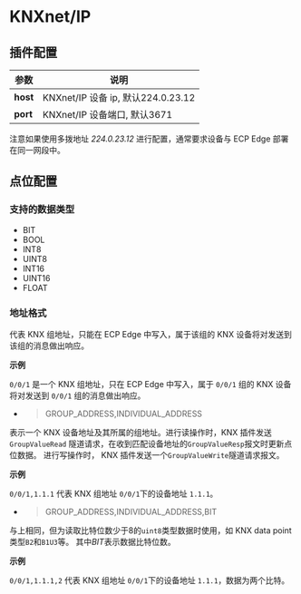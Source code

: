 # KNXnet/IP

## 插件配置

| 参数 | 说明                               |
| --------- | ----------------------------------------- |
| **host**  | KNXnet/IP 设备 ip, 默认224.0.23.12          |
| **port**  | KNXnet/IP 设备端口, 默认3671               |

注意如果使用多拨地址 *224.0.23.12* 进行配置，通常要求设备与 ECP Edge 部署在同一网段中。

<!--由于 KNXnet/IP 协议的工作原理，如果使用虚拟化技术如虚拟机或 docker 部署 ECP Edge，KNX 插件可能-->
<!--无法正常工作。如果是在 Linux 主机中使用 docker 镜像部署 ECP Edge，那么需要使用 docker 选项`--net=host`。-->
<!--在其他情况下，推荐您使用二进制安装包部署 ECP Edge。-->

## 点位配置
### 支持的数据类型

* BIT
* BOOL
* INT8
* UINT8
* INT16
* UINT16
* FLOAT

### 地址格式

代表 KNX 组地址，只能在 ECP Edge 中写入，属于该组的 KNX 设备将对发送到该组的消息做出响应。

**示例**

`0/0/1` 是一个 KNX 组地址，只在 ECP Edge 中写入，属于 `0/0/1` 组的 KNX 设备将对发送到 `0/0/1` 组的消息做出响应。

* > <span>GROUP_ADDRESS,INDIVIDUAL_ADDRESS</span>

表示一个 KNX 设备地址及其所属的组地址。进行读操作时，KNX 插件发送`GroupValueRead`
隧道请求，在收到匹配设备地址的`GroupValueResp`报文时更新点位数据。
进行写操作时， KNX 插件发送一个`GroupValueWrite`隧道请求报文。

**示例**

`0/0/1,1.1.1` 代表 KNX 组地址 `0/0/1`下的设备地址 `1.1.1`。

* > <span>GROUP_ADDRESS,INDIVIDUAL_ADDRESS,BIT</span>

与上相同，但为读取比特位数少于8的`uint8`类型数据时使用，如 KNX data point 类型`B2`和`B1U3`等。
其中*BIT*表示数据比特位数。

**示例**

`0/0/1,1.1.1,2` 代表 KNX 组地址 `0/0/1`下的设备地址 `1.1.1`，数据为两个比特。